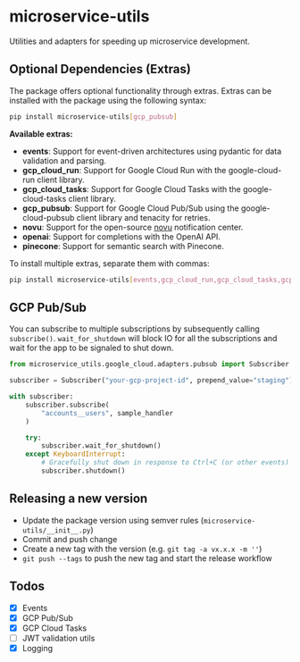 # microservice-utils

Utilities and adapters for speeding up microservice development.

## Optional Dependencies (Extras)

The package offers optional functionality through extras. Extras can be installed with the package using the following syntax:

```bash
pip install microservice-utils[gcp_pubsub]
```

**Available extras:**

- **events**: Support for event-driven architectures using pydantic for data validation and parsing.
- **gcp_cloud_run**: Support for Google Cloud Run with the google-cloud-run client library.
- **gcp_cloud_tasks**: Support for Google Cloud Tasks with the google-cloud-tasks client library.
- **gcp_pubsub**: Support for Google Cloud Pub/Sub using the google-cloud-pubsub client library and tenacity for retries.
- **novu**: Support for the open-source [novu](https://novu.co) notification center.
- **openai**: Support for completions with the OpenAI API.
- **pinecone**: Support for semantic search with Pinecone.

To install multiple extras, separate them with commas:

```bash
pip install microservice-utils[events,gcp_cloud_run,gcp_cloud_tasks,gcp_pubsub,openai,pinecone]
```

## GCP Pub/Sub
You can subscribe to multiple subscriptions by subsequently calling `subscribe()`. `wait_for_shutdown` will block IO
for all the subscriptions and wait for the app to be signaled to shut down.

```python
from microservice_utils.google_cloud.adapters.pubsub import Subscriber

subscriber = Subscriber("your-gcp-project-id", prepend_value="staging")

with subscriber:
    subscriber.subscribe(
        "accounts__users", sample_handler
    )

    try:
        subscriber.wait_for_shutdown()
    except KeyboardInterrupt:
        # Gracefully shut down in response to Ctrl+C (or other events)
        subscriber.shutdown()
```

## Releasing a new version
- Update the package version using semver rules (`microservice-utils/__init__.py`)
- Commit and push change
- Create a new tag with the version (e.g. `git tag -a vx.x.x -m ''`)
- `git push --tags` to push the new tag and start the release workflow

## Todos

- [x] Events
- [x] GCP Pub/Sub
- [x] GCP Cloud Tasks
- [ ] JWT validation utils
- [x] Logging

